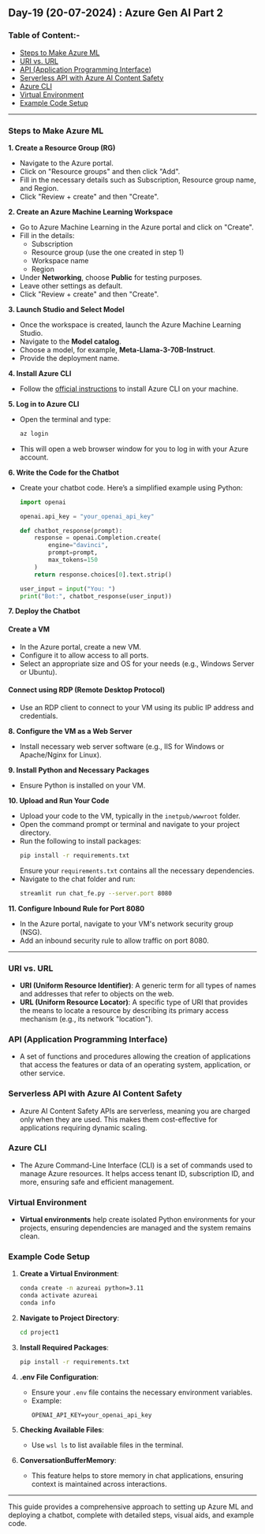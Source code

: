 ## Day-19 (20-07-2024) : Azure Gen AI Part 2

### Table of Content:-
- [Steps to Make Azure ML](#steps-to-make-azure-ml)
- [URI vs. URL](#uri-vs-url)
- [API (Application Programming Interface)](#api-application-programming-interface)
- [Serverless API with Azure AI Content Safety](#serverless-api-with-azure-ai-content-safety)
- [Azure CLI](#azure-cli)
- [Virtual Environment](#virtual-environment)
- [Example Code Setup](#example-code-setup)

---

### Steps to Make Azure ML

**1. Create a Resource Group (RG)**
- Navigate to the Azure portal.
- Click on "Resource groups" and then click "Add".
- Fill in the necessary details such as Subscription, Resource group name, and Region.
- Click "Review + create" and then "Create".

**2. Create an Azure Machine Learning Workspace**
- Go to Azure Machine Learning in the Azure portal and click on "Create".
- Fill in the details:
  - Subscription
  - Resource group (use the one created in step 1)
  - Workspace name
  - Region
- Under **Networking**, choose **Public** for testing purposes.
- Leave other settings as default.
- Click "Review + create" and then "Create".

**3. Launch Studio and Select Model**
- Once the workspace is created, launch the Azure Machine Learning Studio.
- Navigate to the **Model catalog**.
- Choose a model, for example, **Meta-Llama-3-70B-Instruct**.
- Provide the deployment name.

**4. Install Azure CLI**
- Follow the [official instructions](https://docs.microsoft.com/en-us/cli/azure/install-azure-cli) to install Azure CLI on your machine.

**5. Log in to Azure CLI**
- Open the terminal and type:
  ```sh
  az login
  ```
- This will open a web browser window for you to log in with your Azure account.

**6. Write the Code for the Chatbot**
- Create your chatbot code. Here’s a simplified example using Python:
  ```python
  import openai

  openai.api_key = "your_openai_api_key"

  def chatbot_response(prompt):
      response = openai.Completion.create(
          engine="davinci",
          prompt=prompt,
          max_tokens=150
      )
      return response.choices[0].text.strip()

  user_input = input("You: ")
  print("Bot:", chatbot_response(user_input))
  ```

**7. Deploy the Chatbot**

#### Create a VM
- In the Azure portal, create a new VM.
- Configure it to allow access to all ports.
- Select an appropriate size and OS for your needs (e.g., Windows Server or Ubuntu).

#### Connect using RDP (Remote Desktop Protocol)
- Use an RDP client to connect to your VM using its public IP address and credentials.

**8. Configure the VM as a Web Server**
- Install necessary web server software (e.g., IIS for Windows or Apache/Nginx for Linux).

**9. Install Python and Necessary Packages**
- Ensure Python is installed on your VM.

**10. Upload and Run Your Code**
- Upload your code to the VM, typically in the `inetpub/wwwroot` folder.
- Open the command prompt or terminal and navigate to your project directory.
- Run the following to install packages:
  ```sh
  pip install -r requirements.txt
  ```
  Ensure your `requirements.txt` contains all the necessary dependencies.
- Navigate to the chat folder and run:
  ```sh
  streamlit run chat_fe.py --server.port 8080
  ```

**11. Configure Inbound Rule for Port 8080**
- In the Azure portal, navigate to your VM's network security group (NSG).
- Add an inbound security rule to allow traffic on port 8080.

---

### URI vs. URL
- **URI (Uniform Resource Identifier)**: A generic term for all types of names and addresses that refer to objects on the web. 
- **URL (Uniform Resource Locator)**: A specific type of URI that provides the means to locate a resource by describing its primary access mechanism (e.g., its network "location").

### API (Application Programming Interface)
- A set of functions and procedures allowing the creation of applications that access the features or data of an operating system, application, or other service.

### Serverless API with Azure AI Content Safety
- Azure AI Content Safety APIs are serverless, meaning you are charged only when they are used. This makes them cost-effective for applications requiring dynamic scaling.

### Azure CLI
- The Azure Command-Line Interface (CLI) is a set of commands used to manage Azure resources. It helps access tenant ID, subscription ID, and more, ensuring safe and efficient management.

### Virtual Environment
- **Virtual environments** help create isolated Python environments for your projects, ensuring dependencies are managed and the system remains clean.

### Example Code Setup

1. **Create a Virtual Environment**:
   ```sh
   conda create -n azureai python=3.11
   conda activate azureai
   conda info
   ```

2. **Navigate to Project Directory**:
   ```sh
   cd project1
   ```

3. **Install Required Packages**:
   ```sh
   pip install -r requirements.txt
   ```

4. **.env File Configuration**:
   - Ensure your `.env` file contains the necessary environment variables.
   - Example:
     ```env
     OPENAI_API_KEY=your_openai_api_key
     ```

5. **Checking Available Files**:
   - Use `wsl ls` to list available files in the terminal.

6. **ConversationBufferMemory**:
   - This feature helps to store memory in chat applications, ensuring context is maintained across interactions.

---

This guide provides a comprehensive approach to setting up Azure ML and deploying a chatbot, complete with detailed steps, visual aids, and example code.
